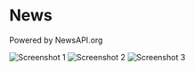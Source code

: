 # News
Powered by NewsAPI.org

![Screenshot 1](../assets/screenshot1.png?raw=true)
![Screenshot 2](../assets/screenshot2.png?raw=true)
![Screenshot 3](../assets/screenshot3.png?raw=true)
